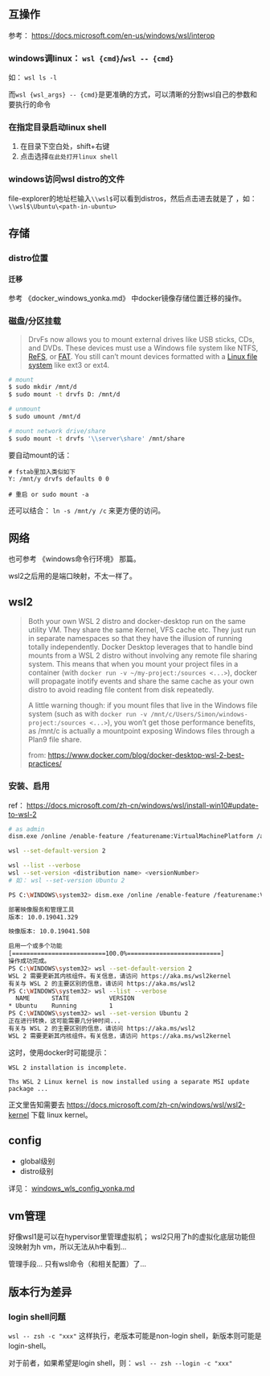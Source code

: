 



## 互操作

参考： https://docs.microsoft.com/en-us/windows/wsl/interop



### windows调linux： `wsl {cmd}`/`wsl -- {cmd}` 



如： `wsl ls -l`

而`wsl {wsl_args} -- {cmd}`是更准确的方式，可以清晰的分割wsl自己的参数和要执行的命令



### 在指定目录启动linux shell



1. 在目录下空白处，shift+右键
2. 点击选择`在此处打开linux shell`



### windows访问wsl distro的文件

file-explorer的地址栏输入`\\wsl$`可以看到distros，然后点击进去就是了 ，如： `\\wsl$\Ubuntu\<path-in-ubuntu>`



## 存储



### distro位置



#### 迁移

参考 《docker_windows_yonka.md》 中docker镜像存储位置迁移的操作。



### 磁盘/分区挂载



> DrvFs now allows you to mount external drives like USB sticks, CDs, and DVDs. These devices must use a Windows file system like NTFS, [ReFS](https://www.howtogeek.com/311840/what-is-refs-the-resilient-file-system-on-windows/), or [FAT](https://www.howtogeek.com/235596/whats-the-difference-between-fat32-exfat-and-ntfs/). You still can’t mount devices formatted with a [Linux file system](https://www.howtogeek.com/howto/33552/htg-explains-which-linux-file-system-should-you-choose/) like ext3 or ext4.



```sh
# mount
$ sudo mkdir /mnt/d
$ sudo mount -t drvfs D: /mnt/d

# unmount
$ sudo umount /mnt/d

# mount network drive/share
$ sudo mount -t drvfs '\\server\share' /mnt/share
```



要自动mount的话：

```
# fstab里加入类似如下
Y: /mnt/y drvfs defaults 0 0

# 重启 or sudo mount -a
```



还可以结合： `ln -s /mnt/y /c` 来更方便的访问。



## 网络

也可参考 《windows命令行环境》 那篇。

wsl2之后用的是端口映射，不太一样了。



## wsl2

>Both your own WSL 2 distro and docker-desktop run on the same utility VM. They share the same Kernel, VFS cache etc. They just run in separate namespaces so that they have the illusion of running totally independently. Docker Desktop leverages that to handle bind mounts from a WSL 2 distro without involving any remote file sharing system. This means that when you mount your project files in a container (with `docker run -v ~/my-project:/sources <...>`), docker will propagate inotify events and share the same cache as your own distro to avoid reading file content from disk repeatedly.
>
>A little warning though: if you mount files that live in the Windows file system (such as with `docker run -v /mnt/c/Users/Simon/windows-project:/sources <...>`), you won’t get those performance benefits, as /mnt/c is actually a mountpoint exposing Windows files through a Plan9 file share. 
>
>from: https://www.docker.com/blog/docker-desktop-wsl-2-best-practices/



### 安装、启用



ref： https://docs.microsoft.com/zh-cn/windows/wsl/install-win10#update-to-wsl-2



```sh
# as admin
dism.exe /online /enable-feature /featurename:VirtualMachinePlatform /all /norestart

wsl --set-default-version 2

wsl --list --verbose
wsl --set-version <distribution name> <versionNumber>
# 如： wsl --set-version Ubuntu 2
```



```sh
PS C:\WINDOWS\system32> dism.exe /online /enable-feature /featurename:VirtualMachinePlatform /all /norestart

部署映像服务和管理工具
版本: 10.0.19041.329

映像版本: 10.0.19041.508

启用一个或多个功能
[==========================100.0%==========================]
操作成功完成。
PS C:\WINDOWS\system32> wsl --set-default-version 2
WSL 2 需要更新其内核组件。有关信息，请访问 https://aka.ms/wsl2kernel
有关与 WSL 2 的主要区别的信息，请访问 https://aka.ms/wsl2
PS C:\WINDOWS\system32> wsl --list --verbose
  NAME      STATE           VERSION
* Ubuntu    Running         1
PS C:\WINDOWS\system32> wsl --set-version Ubuntu 2
正在进行转换，这可能需要几分钟时间...
有关与 WSL 2 的主要区别的信息，请访问 https://aka.ms/wsl2
WSL 2 需要更新其内核组件。有关信息，请访问 https://aka.ms/wsl2kernel
```



这时，使用docker时可能提示：

```
WSL 2 installation is incomplete.

Ths WSL 2 Linux kernel is now installed using a separate MSI update package ...
```

正文里告知需要去 https://docs.microsoft.com/zh-cn/windows/wsl/wsl2-kernel 下载 linux kernel。



## config

* global级别
* distro级别



详见： [windows_wls_config_yonka.md](windows_wls_config_yonka.md)



## vm管理

好像wsl1是可以在hypervisor里管理虚拟机； wsl2只用了h的虚拟化底层功能但没映射为h vm，所以无法从h中看到...



管理手段... 只有wsl命令（和相关配置）了...





## 版本行为差异



### login shell问题

`wsl -- zsh -c "xxx"` 这样执行，老版本可能是non-login shell，新版本则可能是login-shell。

对于前者，如果希望是login shell，则： `wsl -- zsh --login -c "xxx"`







